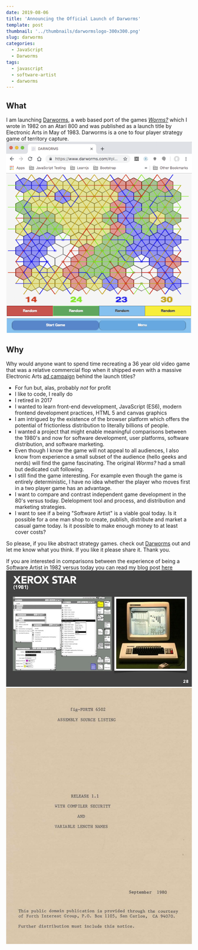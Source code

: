 ```yaml
---
date: 2019-08-06
title: 'Announcing the Official Launch of Darworms'
template: post
thumbnail: '../thumbnails/darwormslogo-300x300.png'
slug: darworms
categories:
  - JavaScript
  - Darworms
tags:
  - javascript
  - software-artist
  - darworms
---
```


## What
I am launching [Darworms](https://darworms.com), a web based port of the games [*Worms?*](https://en.wikipedia.org/wiki/Worms%3F) which I wrote in 1982 on an Atari 800 and was published as a launch title by Electronic Arts in May of 1983. Darworms is a one to four player strategy game of territory capture.
![](../images/darworms-screenshot-600x617.png)
## Why
Why would anyone want to spend time recreating a 36 year old video game that was a relative commercial flop when it shipped even with a massive Electronic Arts [ad campaign](https://www.eurogamer.net/articles/2018-09-16-seeing-farther-the-advert-that-changed-the-games-industry) behind the launch titles?
* For fun but, alas, probably *not* for profit
* I like to code, I really do
* I retired in 2017
* I wanted to learn front-end devvelopment, JavaScript (ES6), modern frontend development practices, HTML 5 and canvas graphics
* I am intrigued by the existence of the browser platform which offers the potential of frictionless distribution to literally billions of people.
* I wanted a project that might enable meaningful comparisons between the 1980's and now for software development, user platforms, software distribution, and software marketing.
* Even though I know the game will not appeal to all audiences, I also know from experience a small subset of the audience (hello geeks and nerds) will find the game fascinating.  The original *Worms?* had a small but dedicated cult following.
* I still find the game interesting.  For example even though the game is entirely deterministic, I have no idea whether the player who moves first in a two player game has an advantage.
* I want to compare and contrast independent game development in the 80's versus today.  Delelopment tool and process, and distribution and marketing strategies.
* I want to see if a being "Software Artist" is a viable goal today. Is it possible for a one man shop to create, publish, distribute and market a casual game today.  Is it possible to make enough money to at least cover costs?


So please, if you like abstract strategy games.  check out [Darworms](https:www.darworms.com) out and let me know what you think.  If you like it please share it. Thank you.

If you are interested in comparisons between the experience of being a Software Artist in 1982 versus today you can read my blog post [here](/software-artist-1982-vs-today/)
![Xerox Star](../images/XeroxStar.jpg)
![figforth](../images/fig-forth.png)

